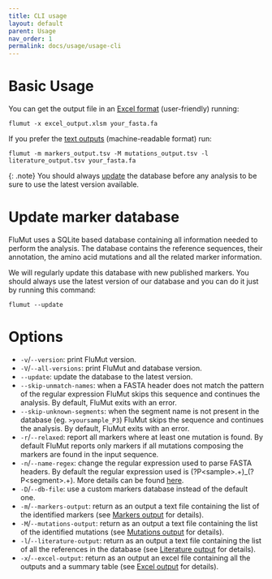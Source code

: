 ```yaml
---
title: CLI usage
layout: default
parent: Usage
nav_order: 1
permalink: docs/usage/usage-cli
---
```


# Basic Usage
You can get the output file in an [Excel format](../output#excel-output) (user-friendly) running:
```
flumut -x excel_output.xlsm your_fasta.fa
```
If you prefer the [text outputs](../output#markers-output) (machine-readable format) run:
```
flumut -m markers_output.tsv -M mutations_output.tsv -l literature_output.tsv your_fasta.fa
```

{: .note}
You should always [update](#update-marker-database) the database before any analysis to be sure to use the latest version available.

# Update marker database
FluMut uses a SQLite based database containing all information needed to perform the analysis.
The database contains the reference sequences, their annotation, the amino acid mutations and all the related marker information.

We will regularly update this database with new published markers.
You should always use the latest version of our database and you can do it just by running this command:
```
flumut --update
```


# Options

- `-v`/`--version`: print FluMut version.
- `-V`/`--all-versions`: print FluMut and database version.
- `--update`: update the database to the latest version.
- `--skip-unmatch-names`: when a FASTA header does not match the pattern of the regular expression FluMut skips this sequence and continues the analysis. By default, FluMut exits with an error.
- `--skip-unknown-segments`: when the segment name is not present in the database (eg. `>yoursample_P3`) FluMut skips the sequence and continues the analysis. By default, FluMut exits with an error.
- `-r`/`--relaxed`: report all markers where at least one mutation is found. By default FluMut reports only markers if all mutations composing the markers are found in the input sequence.
- `-n`/`--name-regex`: change the regular expression used to parse FASTA headers. 
    By default the regular expression used is (?P\<sample\>.+)_(?P\<segment\>.+). More details can be found [here](input-file#custom-fasta-header-parsing).
- `-D`/`--db-file`: use a custom markers database instead of the default one.
- `-m`/`--markers-output`: return as an output a text file containing the list of the identified markers (see [Markers output](../output#markers-output) for details).
- `-M`/`--mutations-output`: return as an output a text file containing the list of the identified mutations (see [Mutations output](../output#mutations-output) for details).
- `-l`/`--literature-output`: return as an output a text file containing the list of all the references in the database (see [Literature output](../output#literature-output) for details).
- `-x`/`--excel-output`: return as an output an excel file containing all the outputs and a summary table (see [Excel output](../output#excel-output) for details).
